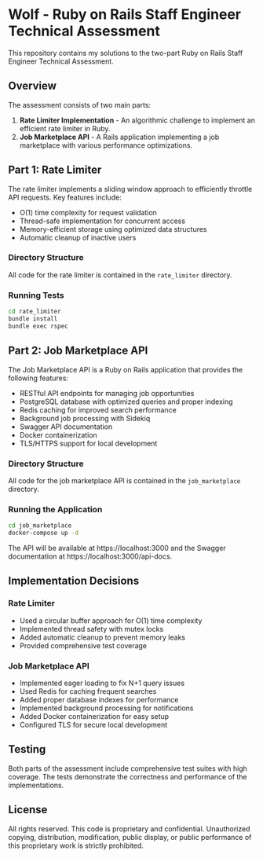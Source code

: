 # Wolf - Ruby on Rails Staff Engineer Technical Assessment

This repository contains my solutions to the two-part Ruby on Rails Staff Engineer Technical Assessment.

## Overview

The assessment consists of two main parts:

1. **Rate Limiter Implementation** - An algorithmic challenge to implement an efficient rate limiter in Ruby.
2. **Job Marketplace API** - A Rails application implementing a job marketplace with various performance optimizations.

## Part 1: Rate Limiter

The rate limiter implements a sliding window approach to efficiently throttle API requests. Key features include:

- O(1) time complexity for request validation
- Thread-safe implementation for concurrent access
- Memory-efficient storage using optimized data structures
- Automatic cleanup of inactive users

### Directory Structure

All code for the rate limiter is contained in the `rate_limiter` directory.

### Running Tests

```bash
cd rate_limiter
bundle install
bundle exec rspec
```

## Part 2: Job Marketplace API

The Job Marketplace API is a Ruby on Rails application that provides the following features:

- RESTful API endpoints for managing job opportunities
- PostgreSQL database with optimized queries and proper indexing
- Redis caching for improved search performance
- Background job processing with Sidekiq
- Swagger API documentation
- Docker containerization
- TLS/HTTPS support for local development

### Directory Structure

All code for the job marketplace API is contained in the `job_marketplace` directory.

### Running the Application

```bash
cd job_marketplace
docker-compose up -d
```

The API will be available at https://localhost:3000 and the Swagger documentation at https://localhost:3000/api-docs.

## Implementation Decisions

### Rate Limiter

- Used a circular buffer approach for O(1) time complexity
- Implemented thread safety with mutex locks
- Added automatic cleanup to prevent memory leaks
- Provided comprehensive test coverage

### Job Marketplace API

- Implemented eager loading to fix N+1 query issues
- Used Redis for caching frequent searches
- Added proper database indexes for performance
- Implemented background processing for notifications
- Added Docker containerization for easy setup
- Configured TLS for secure local development

## Testing

Both parts of the assessment include comprehensive test suites with high coverage. The tests demonstrate the correctness and performance of the implementations.

## License

All rights reserved. This code is proprietary and confidential. Unauthorized copying, distribution, modification, public display, or public performance of this proprietary work is strictly prohibited.